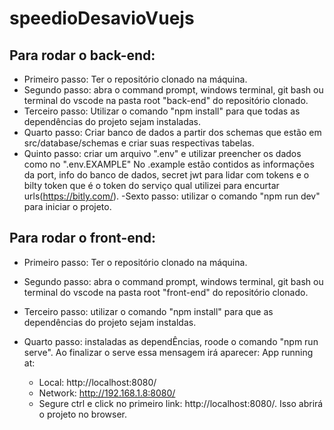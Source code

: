 # speedioDesavioVuejs

## Para rodar o back-end:

- Primeiro passo: Ter o repositório clonado na máquina.
- Segundo passo: abra o command prompt, windows terminal, git bash ou terminal do vscode na pasta root "back-end" do repositório clonado.
- Terceiro passo: Utilizar o comando "npm install" para que todas as dependências do projeto sejam instaladas.
- Quarto passo: Criar banco de dados a partir dos schemas que estão em src/database/schemas e criar suas respectivas tabelas.
- Quinto passo: criar um arquivo ".env" e utilizar preencher os dados como no ".env.EXAMPLE" No .example estão contidos as informações da port, info do banco de dados, secret jwt para lidar com tokens e o bilty token que é o token do serviço qual utilizei para encurtar urls(https://bitly.com/).
  -Sexto passo: utilizar o comando "npm run dev" para iniciar o projeto.

## Para rodar o front-end:

- Primeiro passo: Ter o repositório clonado na máquina.
- Segundo passo: abra o command prompt, windows terminal, git bash ou terminal do vscode na pasta root "front-end" do repositório clonado.
- Terceiro passo: utilizar o comando "npm install" para que as dependências do projeto sejam instaldas.
- Quarto passo: instaladas as dependÊncias, roode o comando "npm run serve". Ao finalizar o serve essa mensagem irá aparecer: App running at:

  - Local: http://localhost:8080/
  - Network: http://192.168.1.8:8080/
  - Segure ctrl e click no primeiro link: http://localhost:8080/. Isso abrirá o projeto no browser.

